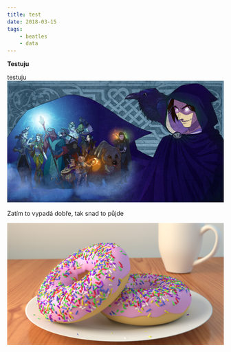 ```yaml
---
title: test
date: 2018-03-15
tags: 
    - beatles
    - data
---
```

**Testuju** 

testuju ![8984939_orig](8984939_orig.jpg)

Zatím to vypadá dobře, tak snad to půjde

![Donuts](Donuts.png)
